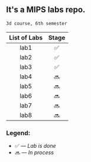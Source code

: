 ## It's a MIPS labs repo. 

	3d course, 6th semester

| List of Labs  |     Stage     |
|:-------------:|:-------------:|
|	  lab1		|	:white_check_mark:|
|	  lab2		|	:white_check_mark:|
|	  lab3		|	:white_check_mark:		|
|	  lab4		|	:soon:		|
|	  lab5		|	:soon:		|
|	  lab6		|	:soon:		|
|	  lab7		|	:soon:		|
|	  lab8		|	:soon:		|

### Legend:

* :white_check_mark: — *Lab is done*
* :soon: — *In process*
